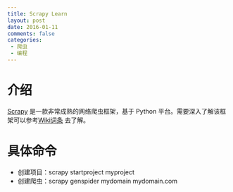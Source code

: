 ```yaml
---
title: Scrapy Learn
layout: post
date: 2016-01-11
comments: false
categories:
 - 爬虫
 - 编程
---
```

# 介绍
[Scrapy](https://github.com/scrapy/scrapy) 是一款非常成熟的网络爬虫框架，基于 Python 平台。需要深入了解该框架可以参考[Wiki词条](https://en.wikipedia.org/wiki/Scrapy) 去了解。

# 具体命令
* 创建项目：scrapy startproject myproject
* 创建爬虫：scrapy genspider mydomain mydomain.com
        
